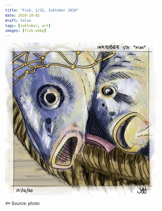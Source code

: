 ```yaml
---
title: "Fish, 1/31, Inktober 2020"
date: 2020-10-01
draft: false
tags: [inktober, art]
images: [fish.webp]
---
```


![WEBP](fish.webp "Fish")

🐟 Source: photo